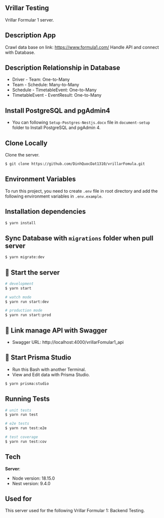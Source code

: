 ## Vrillar Testing

Vrillar Formular 1 server.

## Description App

Crawl data base on link: https://www.formula1.com/ Handle API and connect with Database.

## Description Relationship in Database

- Driver - Team: One-to-Many
- Team - Schedule: Many-to-Many
- Schedule - TimetableEvent: One-to-Many
- TimetableEvent - EventResult: One-to-Many

## Install PostgreSQL and pgAdmin4

- You can following `Setup-Postgres-Nestjs.docx` file in `document-setup` folder to Install PostgreSQL and pgAdmin 4.

## Clone Locally

Clone the server.

```bash
$ git clone https://github.com/DinhQuocDat1310/vrillarFomula.git
```

## Environment Variables

To run this project, you need to create `.env` file in root directory and add the following environment variables in `.env.example`.

## Installation dependencies

```bash
$ yarn install
```

## Sync Database with `migrations` folder when pull server

```bash
$ yarn migrate:dev
```

## 🚀 Start the server

```bash
# development
$ yarn start

# watch mode
$ yarn run start:dev

# production mode
$ yarn run start:prod
```

## 🔗 Link manage API with Swagger

- Swagger URL: http://localhost:4000/vrillarFomular1_api

## 🚀 Start Prisma Studio

- Run this Bash with another Terminal.
- View and Edit data with Prisma Studio.

```bash
$ yarn prisma:studio
```

## Running Tests

```bash
# unit tests
$ yarn run test

# e2e tests
$ yarn run test:e2e

# test coverage
$ yarn run test:cov
```

## Tech

**Server**:

- Node version: 18.15.0
- Nest version: 9.4.0

## Used for

This server used for the following Vrillar Formular 1: Backend Testing.
